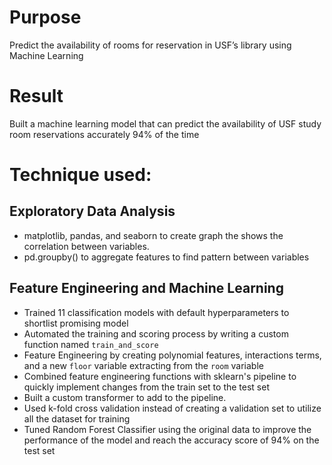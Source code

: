 # Purpose
Predict the availability of rooms for reservation in USF’s library using Machine Learning

# Result
Built a machine learning model that can predict the availability of USF study room reservations accurately 94% of the time

# Technique used:
## Exploratory Data Analysis
- matplotlib, pandas, and seaborn to create graph the shows the correlation between variables.
- pd.groupby() to aggregate features to find pattern between variables

## Feature Engineering and Machine Learning
- Trained 11 classification models with default hyperparameters to shortlist promising model
- Automated the training and scoring process by writing a custom function named `train_and_score`
- Feature Engineering by creating polynomial features, interactions terms, and a new `floor` variable extracting from the `room` variable
- Combined feature engineering functions with sklearn's pipeline to quickly implement changes from the train set to the test set
- Built a custom transformer to add to the pipeline.
- Used k-fold cross validation instead of creating a validation set to utilize all the dataset for training
- Tuned Random Forest Classifier using the original data to improve the performance of the model and reach the accuracy score of 94% on the test set




